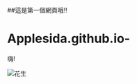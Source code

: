 ##這是第一個網頁哦!!
# Applesida.github.io-
嗨!

![花生](https://m.golla.tw/img/5/846/wZwpmLx8VNyUzMwEjMwYDM0EzXx8iMwYDM0EzLn1WasxWYvMHZh9GbwV3LnJ3bu0manpnLp9yL6MHc0RHa.jpg)
